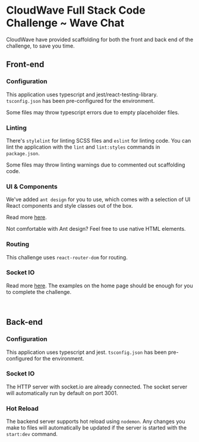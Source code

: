 # CloudWave Full Stack Code Challenge ~ Wave Chat
CloudWave have provided scaffolding for both the front and back end of the challenge, to save you time.

## Front-end
### Configuration
This application uses typescript and jest/react-testing-library. `tsconfig.json` has been pre-configured for the environment.

Some files may throw typescript errors due to empty placeholder files.

### Linting
There's `stylelint` for linting SCSS files and `eslint` for linting code. You can lint the application with the `lint` and `lint:styles` commands in `package.json`.

Some files may throw linting warnings due to commented out scaffolding code.

### UI & Components
We've added `ant design` for you to use, which comes with a selection of UI React components and style classes out of the box.

Read more [here](https://ant.design/).

Not comfortable with Ant design? Feel free to use native HTML elements.

### Routing
This challenge uses `react-router-dom` for routing.


### Socket IO
Read more [here](https://socket.io/). The examples on the home page should be enough for you to complete the challenge.

&nbsp;
## Back-end

### Configuration
This application uses typescript and jest. `tsconfig.json` has been pre-configured for the environment.

### Socket IO
The HTTP server with socket.io are already connected. The socket server will automatically run by default on port 3001.

### Hot Reload
The backend server supports hot reload using `nodemon`. Any changes you make to files will automatically be updated if the server is started with the `start:dev` command.
